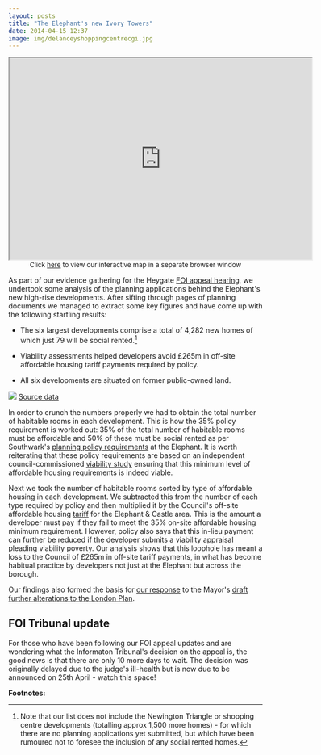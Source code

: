 ```yaml
---
layout: posts
title: "The Elephant's new Ivory Towers"
date: 2014-04-15 12:37
image: img/delanceyshoppingcentrecgi.jpg
---
```

<center>
<iframe src="http://crappistmartin.github.io/ivorytowers" width="600" height="400"></iframe>
</br><font size="2">Click <a href="http://crappistmartin.github.io/ivorytowers">here</a> to view our interactive map in a separate browser window</font>
</center>

As part of our evidence gathering for the Heygate [FOI appeal hearing](/2014-02-11-heygate-tribunal-hearing-extended/), we undertook some analysis of the planning applications behind the Elephant's new high-rise developments. After sifting through pages of planning documents we managed to extract some key figures and have come up with the following startling results:  

* The six largest developments comprise a total of 4,282 new homes of which just 79 will be social rented.[^1]

* Viability assessments helped developers avoid £265m in off-site affordable housing tariff payments required by policy.

* All six developments are situated on former public-owned land.

![](http://crappistmartin.github.io/images/interactivemapfigures.png)
[Source data](/images/interactivemapfigures.pdf)

In order to crunch the numbers properly we had to obtain the total number of habitable rooms in each development. This is how the 35% policy requirement is worked out: 35% of the total number of habitable rooms must be affordable and 50% of these must be social rented as per Southwark's [planning policy requirements](http://crappistmartin.github.io/images/spdpg38.pdf) at the Elephant. It is worth reiterating that these policy requirements are based on an independent council-commissioned [viability study](https://www.southwark.gov.uk/downloads/download/1822/southwark_affordable_housing_viability_study) ensuring that this minimum level of affordable housing requirements is indeed viable.  

Next we took the number of habitable rooms sorted by type of affordable housing in each development. We subtracted this from the number of each type required by policy and then multiplied it by the Council's off-site affordable housing [tariff](http://crappistmartin.github.io/images/affordablehousingspg.pdf) for the Elephant & Castle area. This is the amount a developer must pay if they fail to meet the 35% on-site affordable housing minimum requirement. However, policy also says that this in-lieu payment can further be reduced if the developer submits a viability appraisal pleading viability poverty. Our analysis shows that this loophole has meant a loss to the Council of £265m in off-site tariff payments, in what has become habitual practice by developers not just at the Elephant but across the borough. 

Our findings also formed the basis for [our response](http://crappistmartin.github.io/images/35percentFALP.pdf) to the Mayor's [draft further alterations to the London Plan](http://www.london.gov.uk/priorities/planning/london-plan/draft-further-alterations-to-the-london-plan).



## FOI Tribunal update
For those who have been following our FOI appeal updates and are wondering what the Informaton Tribunal's decision on the appeal is, the good news is that there are only 10 more days to wait. The decision was originally delayed due to the judge's ill-health but is now due to be announced on 25th April - watch this space! 


__Footnotes:__

[^1]: Note that our list does not include the Newington Triangle or shopping centre developments (totalling approx 1,500 more homes) - for which there are no planning applications yet submitted, but which have been rumoured not to foresee the inclusion of any social rented homes.
